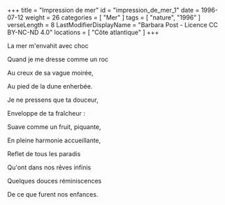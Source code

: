 +++
title = "Impression de mer"
id = "impression_de_mer_1"
date = 1996-07-12
weight = 26
categories = [ "Mer" ]
tags = [ "nature", "1996" ]
verseLength = 8
LastModifierDisplayName = "Barbara Post - Licence CC BY-NC-ND 4.0"
locations = [ "Côte atlantique" ]
+++

La mer m'envahit avec choc

Quand je me dresse comme un roc

Au creux de sa vague moirée,

Au pied de la dune enherbée.

Je ne pressens que ta douceur,

Enveloppe de ta fraîcheur :

Suave comme un fruit, piquante,

En pleine harmonie accueillante,

Reflet de tous les paradis

Qu'ont dans nos rêves infinis

Quelques douces réminiscences

De ce que furent nos enfances.
